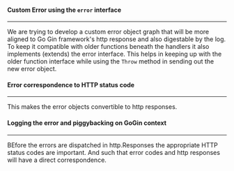 #### Custom Error using the `error` interface
----
We are trying to develop a custom error object graph that will be more aligned to Go Gin framework's http response and also digestable by the log. To keep it compatible with older functions beneath the handlers it also implements (extends) the error interface. This helps in keeping up with the older function interface while using the `Throw` method in sending out the new error object.

#### Error correspondence to HTTP status code
---
This makes the error objects convertible to http responses. 

#### Logging the error and piggybacking on GoGin context
----
BEfore the errors are dispatched in http.Responses the appropriate HTTP status codes are important. And such that error codes and http responses will have a direct correspondence.